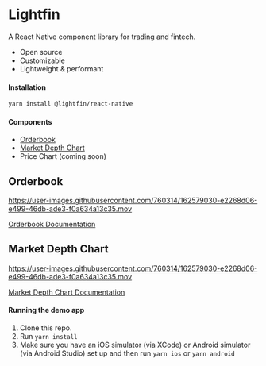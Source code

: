 # Lightfin

A React Native component library for trading and fintech.

- Open source
- Customizable
- Lightweight & performant

#### Installation

```bash
yarn install @lightfin/react-native
```

#### Components

- [Orderbook](#orderbook)
- [Market Depth Chart](#market-depth-chart)
- Price Chart (coming soon)

## Orderbook

https://user-images.githubusercontent.com/760314/162579030-e2268d06-e499-46db-ade3-f0a634a13c35.mov

[Orderbook Documentation](docs/orderbook.md)

## Market Depth Chart

https://user-images.githubusercontent.com/760314/162579030-e2268d06-e499-46db-ade3-f0a634a13c35.mov

[Market Depth Chart Documentation](docs/market-depth-chart.md)

#### Running the demo app

1. Clone this repo.
2. Run `yarn install`
3. Make sure you have an iOS simulator (via XCode) or Android simulator (via Android Studio) set up and then run `yarn ios` or `yarn android`
